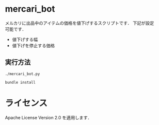 # mercari_bot

メルカリに出品中のアイテムの価格を値下げするスクリプトです．
下記が設定可能です．

- 値下げする幅
- 値下げを停止する価格

## 実行方法

`./mercari_bot.py`

`bundle install`

# ライセンス

Apache License Version 2.0 を適用します．

